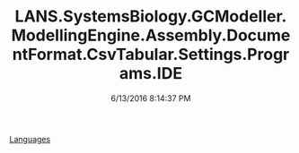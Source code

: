 ﻿---
title: LANS.SystemsBiology.GCModeller.ModellingEngine.Assembly.DocumentFormat.CsvTabular.Settings.Programs.IDE
date: 6/13/2016 8:14:37 PM
---

[Languages](T-LANS.SystemsBiology.GCModeller.ModellingEngine.Assembly.DocumentFormat.CsvTabular.Settings.Programs.IDE.Languages.html)
